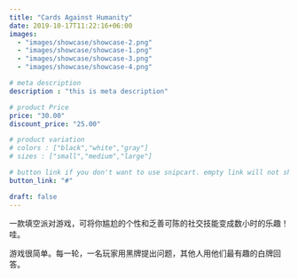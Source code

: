 ```yaml
---
title: "Cards Against Humanity"
date: 2019-10-17T11:22:16+06:00
images: 
  - "images/showcase/showcase-2.png"
  - "images/showcase/showcase-1.png"
  - "images/showcase/showcase-3.png"
  - "images/showcase/showcase-4.png"

# meta description
description : "this is meta description"

# product Price
price: "30.00"
discount_price: "25.00"

# product variation
# colors : ["black","white","gray"]
# sizes : ["small","medium","large"]

# button link if you don't want to use snipcart. empty link will not show button
button_link: "#"

draft: false
---
```


一款填空派对游戏，可将你尴尬的个性和乏善可陈的社交技能变成数小时的乐趣！哇。

游戏很简单。每一轮，一名玩家用黑牌提出问题，其他人用他们最有趣的白牌回答。
